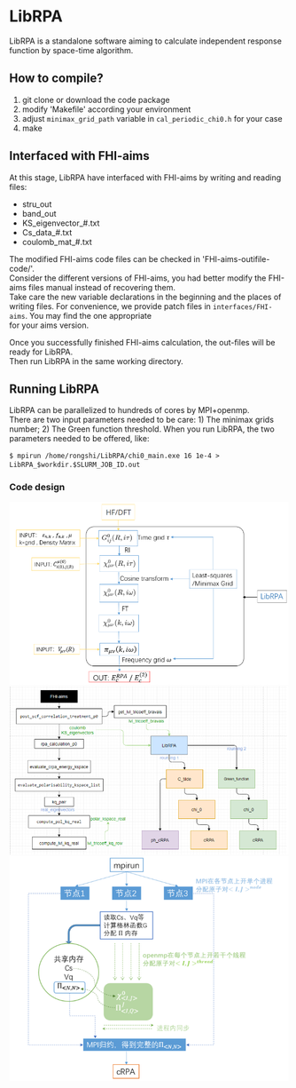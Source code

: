 # LibRPA

LibRPA is a standalone software aiming to calculate independent response function by space-time algorithm.

## How to compile?

1. git clone or download the code package
2. modify 'Makefile' according your environment
3. adjust `minimax_grid_path` variable in `cal_periodic_chi0.h` for your case
4. make

## Interfaced with FHI-aims

At this stage, LibRPA have interfaced with FHI-aims by writing and reading files:

- stru_out
- band_out
- KS_eigenvector_#.txt
- Cs_data_#.txt
- coulomb_mat_#.txt

The modified FHI-aims code files can be checked in 'FHI-aims-outifile-code/'. \
Consider the different versions of FHI-aims, you had better modify the FHI-aims files manual instead of recovering them.\
Take care the new variable declarations in the beginning and the places of writing files.
For convenience, we provide patch files in `interfaces/FHI-aims`. You may find the one appropriate \
for your aims version.

Once you successfully finished FHI-aims calculation, the out-files will be ready for LibRPA. \
Then run LibRPA in the same working directory.

## Running LibRPA

LibRPA can be parallelized to hundreds of cores by MPI+openmp.\
There are two input parameters needed to be care: 1) The minimax grids number; 2) The Green function threshold.
When you run LibRPA, the two parameters needed to be offered, like:

```shell
$ mpirun /home/rongshi/LibRPA/chi0_main.exe 16 1e-4 > LibRPA_$workdir.$SLURM_JOB_ID.out
```

### Code design

![image](docs/IMG/farmwork.png)
![image](docs/IMG/FHI-aims_interface.png)
![image](docs/IMG/parallell-schem.png)
